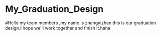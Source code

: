 # My_Graduation_Design
#Hello my team members ,my name is zhangyizhan.this is our graduation design.I hope we'll work together and finish it.haha 
